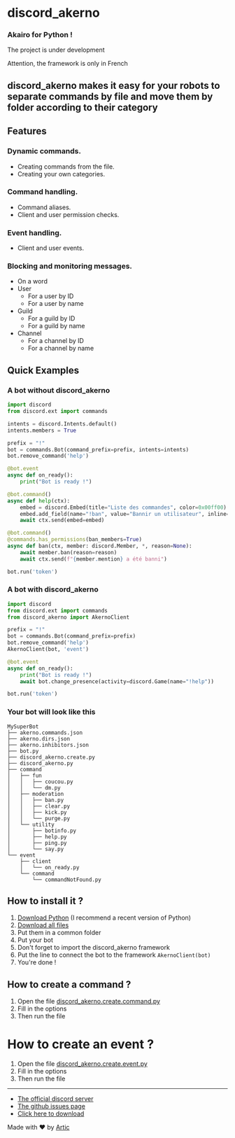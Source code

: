 # discord_akerno

### Akairo for Python !

The project is under development

Attention, the framework is only in French 

## discord_akerno makes it easy for your robots to separate commands by file and move them by folder according to their category

## Features

### Dynamic commands.
- Creating commands from the file.
- Creating your own categories.
### Command handling.
- Command aliases.
- Client and user permission checks.
### Event handling.
- Client and user events.
### Blocking and monitoring messages.
- On a word
- User
    - For a user by ID
    - For a user by name
- Guild
    - For a guild by ID
    - For a guild by name
- Channel
    - For a channel by ID
    - For a channel by name

## Quick Examples

### A bot without discord_akerno
```python
import discord
from discord.ext import commands

intents = discord.Intents.default()
intents.members = True

prefix = "!"
bot = commands.Bot(command_prefix=prefix, intents=intents)
bot.remove_command('help')

@bot.event
async def on_ready():
    print("Bot is ready !")

@bot.command()
async def help(ctx):
    embed = discord.Embed(title="Liste des commandes", color=0x00ff00)
    embed.add_field(name="!ban", value="Bannir un utilisateur", inline=False)
    await ctx.send(embed=embed)

@bot.command()
@commands.has_permissions(ban_members=True)
async def ban(ctx, member: discord.Member, *, reason=None):
    await member.ban(reason=reason)
    await ctx.send(f"{member.mention} a été banni")

bot.run('token')
```

### A bot with discord_akerno
```python
import discord
from discord.ext import commands
from discord_akerno import AkernoClient

prefix = "!"
bot = commands.Bot(command_prefix=prefix)
bot.remove_command('help')
AkernoClient(bot, 'event')

@bot.event
async def on_ready():
    print("Bot is ready !")
    await bot.change_presence(activity=discord.Game(name="!help"))

bot.run('token')
```

### Your bot will look like this

```
MySuperBot
├── akerno.commands.json
├── akerno.dirs.json
├── akerno.inhibitors.json
├── bot.py
├── discord_akerno.create.py
├── discord_akerno.py
├── command
│   ├── fun
│   │   ├── coucou.py
│   │   └── dm.py
│   ├── moderation
│   │   ├── ban.py
│   │   ├── clear.py
│   │   ├── kick.py
│   │   └── purge.py
│   └── utility
│       ├── botinfo.py
│       ├── help.py
│       ├── ping.py
│       └── say.py
└── event
    ├── client
    │   └── on_ready.py
    └── command
        └── commandNotFound.py
```

## How to install it ?

1. [Download Python](https://www.python.org/downloads/) (I recommend a recent version of Python)
2. [Download all files](https://github.com/ArticOff/discord_akerno/archive/refs/heads/main.zip)
3. Put them in a common folder
4. Put your bot
5. Don't forget to import the discord_akerno framework
6. Put the line to connect the bot to the framework `AkernoClient(bot)`
7. You're done !

## How to create a command ?

1. Open the file [discord_akerno.create.command.py](https://github.com/ArticOff/discord_akerno/blob/main/discord_akerno.create.command.py)
2. Fill in the options
3. Then run the file

#  How to create an event ?
1. Open the file [discord_akerno.create.event.py](https://github.com/ArticOff/discord_akerno/blob/main/discord_akerno.create.event.py)
2. Fill in the options
3. Then run the file

***

- [The official discord server](https://discord.com/invite/h7YFnP45jv)
- [The github issues page](https://github.com/ArticOff/discord_akerno/issues)
- [Click here to download](https://github.com/ArticOff/discord_akerno/archive/refs/heads/main.zip)

Made with ❤️ by [Artic](https://discord.com/users/855783629047988274)
